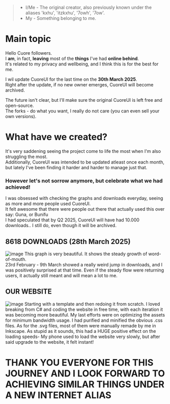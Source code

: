 > * I/Me - The original creator, also previously known under the aliases 'kxhu', 'itzkxhu', '7owh', '7ow'.<br>
> * My - Something belonging to me.

# Main topic
Hello Cuore followers.<br>
I **am**, in fact, **leaving** most of the **things** I've had **online behind**.<br>
It's related to my privacy and wellbeing, and I think this is for the best for me.<br>

I wil update CuoreUI for the last time on the **30th March 2025**.<br>
Right after the update, if no new owner emerges, CuoreUI will become archived.

The future isn't clear, but I'll make sure the original CuoreUI is left free and open-source.<br>
The forks - do what you want, I really do not care (you can even sell your own versions).

# What have we created?
It's very saddening seeing the project come to life the most when I'm also struggling the most.<br>
Additionally, CuoreUI was intended to be updated atleast once each month, but lately I've been finding it harder and harder to manage just that.
### However let's not sorrow anymore, but celebrate what we had achieved!
I was obsessed with checking the graphs and downloads everyday, seeing as more and more people used CuoreUI.<br>
It felt awesome that there were people out there that actually used this over say: Guna, or Bunifu<br>
I had speculated that by Q2 2025, CuoreUI will have had 10.000 downloads.. I still do, even though it will be archived.<br>
## 8618 DOWNLOADS (28th March 2025)
![image](https://github.com/user-attachments/assets/fbffdc66-6670-41c4-9810-890359308e9c)
This graph is very beautiful. It shows the steady growth of word-of-mouth.<br>
23rd February - 9th March showed a really weird jump in downloads, and I was positively surprised at that time.
Even if the steady flow were returning users, it actually still meant and will mean a lot to me.
## OUR WEBSITE
![image](https://github.com/user-attachments/assets/a583ad7b-5a61-4b1f-bc76-5cb48ed96ccd)
Starting with a template and then redoing it from scratch.
I loved breaking from C# and coding the website in free time, with each iteration it was becoming more beautiful.
My last efforts were on optimizing the assets for minimum bandwidth usage.
I had purified and minified the obvious .css files. As for the .svg files, most of them were manually remade by me in Inkscape.
As stupid as it sounds, this had a HUGE positive effect on the loading speeds-
My phone used to load the website very slowly, but after said upgrade to the website, it felt instant!

# THANK YOU EVERYONE FOR THIS JOURNEY AND I LOOK FORWARD TO ACHIEVING SIMILAR THINGS UNDER A NEW INTERNET ALIAS
